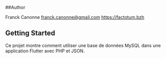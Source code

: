 ##Author

Franck Canonne
franck.canonne@gmail.com
https://factotum.bzh

## Getting Started

Ce projet montre comment utiliser une base de données MySQL dans une application Flutter avec PHP et JSON.


